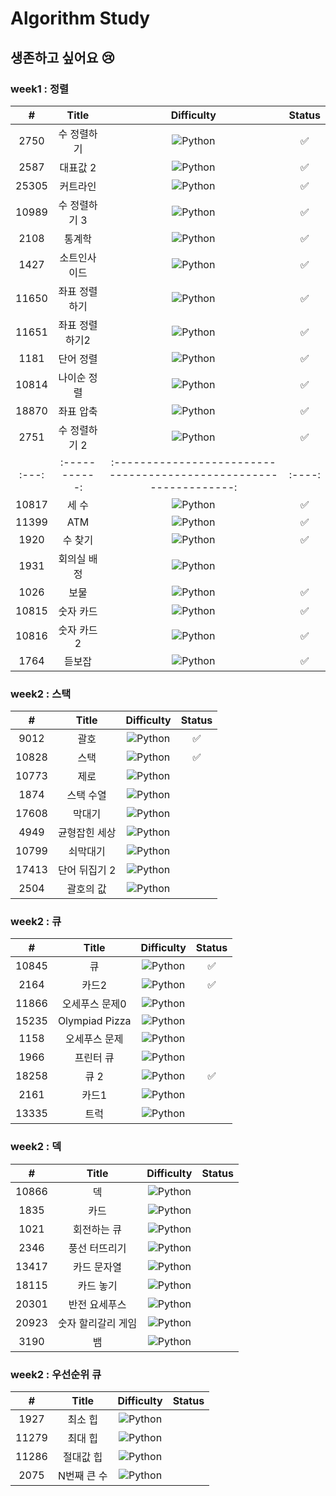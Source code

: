 # Algorithm Study

## 생존하고 싶어요 😢

### week1 : 정렬

|   #   |     Title     |                             Difficulty                             | Status |
| :---: | :-----------: | :----------------------------------------------------------------: | :----: |
|2750|  수 정렬하기  | ![Python](https://img.shields.io/badge/BRONZEII-CD7F32?style=flat) |   ✅   |
| 2587  |   대표값 2    | ![Python](https://img.shields.io/badge/BRONZEII-CD7F32?style=flat) |   ✅   |
| 25305 |   커트라인    | ![Python](https://img.shields.io/badge/BRONZEII-CD7F32?style=flat) |   ✅   |
| 10989 | 수 정렬하기 3 | ![Python](https://img.shields.io/badge/BRONZEI-CD7F32?style=flat)  |   ✅   |
|2108|통계학|![Python](https://img.shields.io/badge/SILVER%20III-A3A3A3?style=flat) |   ✅   |
|1427|소트인사이드|![Python](https://img.shields.io/badge/SILVER%20V-A3A3A3?style=flat) |   ✅   |
|11650|좌표 정렬하기|![Python](https://img.shields.io/badge/SILVER%20V-A3A3A3?style=flat) |   ✅   |
|11651|좌표 정렬하기2|![Python](https://img.shields.io/badge/SILVER%20V-A3A3A3?style=flat) |   ✅   |
|1181|단어 정렬|![Python](https://img.shields.io/badge/SILVER%20V-A3A3A3?style=flat) |   ✅   |
|10814|나이순 정렬|![Python](https://img.shields.io/badge/SILVER%20V-A3A3A3?style=flat) |   ✅   |
|18870|좌표 압축|![Python](https://img.shields.io/badge/SILVER%20II-A3A3A3?style=flat) |   ✅   |
|2751|수 정렬하기 2|![Python](https://img.shields.io/badge/SILVER%20V-A3A3A3?style=flat) |   ✅   |
| :---: | :-----------: | :----------------------------------------------------------------: | :----: |
|10817|세 수| ![Python](https://img.shields.io/badge/BRONZEIII-CD7F32?style=flat) |   ✅   |
|11399|ATM|![Python](https://img.shields.io/badge/SILVER%20IV-A3A3A3?style=flat) |   ✅   |
|1920|수 찾기|![Python](https://img.shields.io/badge/SILVER%20IV-A3A3A3?style=flat) |   ✅   |
|1931|회의실 배정|![Python](https://img.shields.io/badge/SILVER%20I-A3A3A3?style=flat)
|1026|보물|![Python](https://img.shields.io/badge/SILVER%20IV-A3A3A3?style=flat) |   ✅   |
|10815|숫자 카드|![Python](https://img.shields.io/badge/SILVER%20V-A3A3A3?style=flat) |   ✅   |
|10816|숫자 카드 2|![Python](https://img.shields.io/badge/SILVER%20IV-A3A3A3?style=flat) |   ✅   |
|1764|듣보잡|![Python](https://img.shields.io/badge/SILVER%20IV-A3A3A3?style=flat) |   ✅   |

### week2 : 스택

|   #   |     Title     |                             Difficulty                             | Status |
| :---: | :-----------: | :----------------------------------------------------------------: | :----: |
|9012|괄호|![Python](https://img.shields.io/badge/SILVER%20IV-A3A3A3?style=flat) |   ✅   |
|10828|스택|![Python](https://img.shields.io/badge/SILVER%20IV-A3A3A3?style=flat) |   ✅   |
|10773|제로|![Python](https://img.shields.io/badge/SILVER%20IV-A3A3A3?style=flat) |      |
|1874|스택 수열|![Python](https://img.shields.io/badge/SILVER%20III-A3A3A3?style=flat) |      |
|17608|막대기|![Python](https://img.shields.io/badge/BRONZEII-CD7F32?style=flat) |      |
|4949|균형잡힌 세상|![Python](https://img.shields.io/badge/SILVER%20IV-A3A3A3?style=flat) |      |
|10799|쇠막대기|![Python](https://img.shields.io/badge/SILVER%20II-A3A3A3?style=flat) |      |
|17413|단어 뒤집기 2|![Python](https://img.shields.io/badge/SILVER%20III-A3A3A3?style=flat) |      |
|2504|괄호의 값|![Python](https://img.shields.io/badge/SILVER%20I-A3A3A3?style=flat) |      |

### week2 : 큐

|   #   |     Title     |                             Difficulty                             | Status |
| :---: | :-----------: | :----------------------------------------------------------------: | :----: |
|10845|큐|![Python](https://img.shields.io/badge/SILVER%20IV-A3A3A3?style=flat) |   ✅   |
|2164|카드2|![Python](https://img.shields.io/badge/SILVER%20IV-A3A3A3?style=flat) |   ✅   |
|11866|오세푸스 문제0|![Python](https://img.shields.io/badge/SILVER%20V-A3A3A3?style=flat) |      |
|15235|Olympiad Pizza|![Python](https://img.shields.io/badge/SILVER%20V-A3A3A3?style=flat) |      |
|1158|오세푸스 문제|![Python](https://img.shields.io/badge/SILVER%20IV-A3A3A3?style=flat) |      |
|1966|프린터 큐|![Python](https://img.shields.io/badge/SILVER%20III-A3A3A3?style=flat) |      |
|18258|큐 2|![Python](https://img.shields.io/badge/SILVER%20IV-A3A3A3?style=flat) |   ✅   |
|2161|카드1|![Python](https://img.shields.io/badge/SILVER%20V-A3A3A3?style=flat) |      |
|13335|트럭|![Python](https://img.shields.io/badge/SILVER%20I-A3A3A3?style=flat) |      |

### week2 : 덱

|   #   |     Title     |                             Difficulty                             | Status |
| :---: | :-----------: | :----------------------------------------------------------------: | :----: |
|10866|덱|![Python](https://img.shields.io/badge/SILVER%20IV-A3A3A3?style=flat) |      |
|1835|카드|![Python](https://img.shields.io/badge/SILVER%20IV-A3A3A3?style=flat) |      |
|1021|회전하는 큐|![Python](https://img.shields.io/badge/SILVER%20IV-A3A3A3?style=flat) |      |
|2346|풍선 터뜨리기|![Python](https://img.shields.io/badge/SILVER%20III-A3A3A3?style=flat) |      |
|13417|카드 문자열|![Python](https://img.shields.io/badge/SILVER%20III-A3A3A3?style=flat) |      |
|18115|카드 놓기|![Python](https://img.shields.io/badge/SILVER%20III-A3A3A3?style=flat) |      |
|20301|반전 요세푸스|![Python](https://img.shields.io/badge/SILVER%20III-A3A3A3?style=flat) |      |
|20923|숫자 할리갈리 게임|![Python](https://img.shields.io/badge/SILVER%20I-A3A3A3?style=flat) |      |
|3190|뱀|![Python](https://img.shields.io/badge/GOLD%20IV-D5A11E?style=flat) |      |

### week2 : 우선순위 큐

|   #   |     Title     |                             Difficulty                             | Status |
| :---: | :-----------: | :----------------------------------------------------------------: | :----: |
|1927|최소 힙|![Python](https://img.shields.io/badge/SILVER%20II-A3A3A3?style=flat) |      |
|11279|최대 힙|![Python](https://img.shields.io/badge/SILVER%20II-A3A3A3?style=flat) |      |
|11286|절대값 힙|![Python](https://img.shields.io/badge/SILVER%20I-A3A3A3?style=flat) |      |
|2075|N번째 큰 수|![Python](https://img.shields.io/badge/SILVER%20II-A3A3A3?style=flat) |      |

<!--
금: #D5A11E
은: #A3A3A3
동: #CD7F32
1	I
2	II	
3	III	
4	IV
5	V
-->


